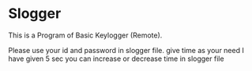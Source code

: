 # Slogger
This is a Program of Basic Keylogger (Remote).

Please use your id and password in slogger file.
give time as your need I have given 5 sec you can increase or decrease time in slogger file
